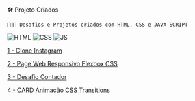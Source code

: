 🛠️ Projeto Criados

```
👨🏻‍💻 Desafios e Projetos criados com HTML, CSS e JAVA SCRIPT

```
![HTML](https://img.shields.io/badge/HTML5-E34F26?style=for-the-badge&logo=html5&logoColor=white&link=https://github.com/diegonery465)
![CSS](https://img.shields.io/badge/CSS3-1572B6?style=for-the-badge&logo=css3&logoColor=white&link=https://github.com/diegonery465)
![JS](https://img.shields.io/badge/JavaScript-F7DF1E?style=for-the-badge&logo=javascript&logoColor=black)

[1 - Clone Instagram](https://github.com/diegonery465/Desafio-DIO/tree/main/FlexCSSInstagram)<br>

[2 - Page Web Responsivo Flexbox CSS](https://github.com/diegonery465/Projetos-HTML-CSS-JS/tree/main/FlexCSSProjeto01)<br>

[3 - Desafio Contador](https://github.com/diegonery465/Projetos-HTML-CSS-JS/tree/main/Desafio-Contador)<br>

[4 - CARD Animação CSS Transitions](https://github.com/diegonery465/Projetos-HTML-CSS-JS/tree/main/CSS-Animation/CARD-CSSTransitions)<br>
